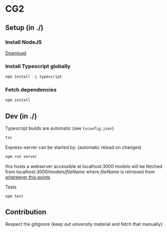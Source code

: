 # CG2

## Setup (in ./)

### Install NodeJS

[Download](https://nodejs.org/en/download/current/)

### Install Typescript globally

```bash
npm install -g typescript
```

### Fetch dependencies

```bash
npm install
```

## Dev (in ./)

Typescript builds are automatic (see `tsconfig.json`)
```bash
tsc
```

Express-server can be started by: (automatic reload on changes)
```bash
npm run server
```
this hosts a webserver accessible at localhost:3000
models will be fetched from localhost:3000/models/*fileName* where *fileName* is retrieved from [whereever this points](https://github.com/ltetzlaff/cg2/blob/master/server/server.js#L16)


Tests
```bash
npm test
```

## Contribution

Respect the gitignore (keep out university material and fetch that manually)
